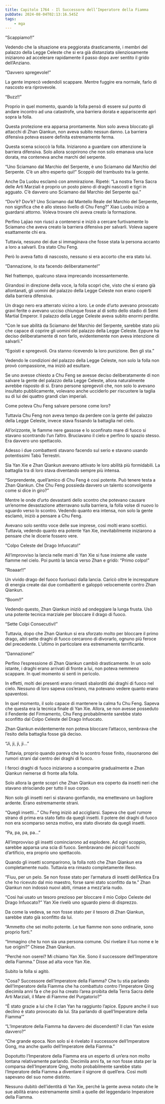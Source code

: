 ```yaml
---
title: Capitolo 1764 - Il Successore dell’Imperatore della Fiamma
pubDate: 2024-08-04T02:13:16.545Z
tags:
    - mga
---
```



“Scappiamo!!”


Vedendo che la situazione era peggiorata drasticamente, i membri del palazzo della Legge Celeste che si era già distanziata silenziosamente iniziarono ad accelerare rapidamente il passo dopo aver sentito il grido dell’Anziano.


“Davvero spregevole!”


La gente imprecò vedendoli scappare. Mentre fuggire era normale, farlo di nascosto era riprovevole.

“Buzz!!”


Proprio in quel momento, quando la folla pensò di essere sul punto di andare incontro ad una catastrofe, una barriera dorata e appariscente aprì sopra la folla.


Questa protezione era apparsa prontamente. Non solo aveva bloccato gli attacchi di Zhan Qiankun, non aveva subìto nessun danno. La barriera difensiva poteva essere definita estremamente ferma.


Questa scena scioccò la folla. Iniziarono a guardare con attenzione la barriera difensiva. Solo allora scoprirono che non solo emanava una luce dorata, ma conteneva anche marchi del serpente.


“Uno Sciamano dal Marchio del Serpente, è uno Sciamano dal Marchio del Serpente. C’è un altro esperto qui!” Scoppiò del trambusto tra la gente.


Anche Da Luobu esclamò con ammirazione. Ripeté: “La nostra Terra Sacra delle Arti Marziali è proprio un posto pieno di draghi nascosti e tigri in agguato. C’è davvero uno Sciamano dal Marchio del Serpente qui.”

“Dov’è? Dov’è? Uno Sciamano dal Mantello Reale del Marchio del Serpente, non significa che è allo stesso livello di Chu Feng?” Xiao Luobu iniziò a guardarsi attorno. Voleva trovare chi aveva creato la formazione.


Perfino Lajiao non riuscì a contenersi e iniziò a cercare furtivamente lo Sciamano che aveva creato la barriera difensiva per salvarli. Voleva sapere esattamente chi era.


Tuttavia, nessuno dei due si immaginava che fosse stata la persona accanto a loro a salvarli. Era stato Chu Feng.


Però lo aveva fatto di nascosto, nessuno si era accorto che era stato lui.

“Dannazione, lo sta facendo deliberatamente!”


Nel frattempo, qualcuno stava imprecando incessantemente.


Girandosi in direzione della voce, la folla scoprì che, visto che si erano già allontanati, gli uomini del palazzo della Legge Celeste non erano coperti dalla barriera difensiva.


Un drago nero era atterrato vicino a loro. Le onde d’urto avevano provocato gravi ferite o avevano ucciso chiunque fosse al di sotto dello stadio di Semi Martial Emperor. Il palazzo della Legge Celeste aveva subìto enormi perdite.


“Con le sue abilità da Sciamano del Marchio del Serpente, sarebbe stato più che capace di coprire gli uomini del palazzo della Legge Celeste. Eppure ha deciso deliberatamente di non farlo, evidentemente non aveva intenzione di salvarli.”

“Egoisti e spregevoli. Ora stanno ricevendo la loro punizione. Ben gli sta.”


Vedendo le condizioni del palazzo della Legge Celeste, non solo la folla non provò compassione, ma iniziò ad esultare.

Se uno avesse chiesto a Chu Feng se avesse deciso deliberatamente di non salvare la gente del palazzo della Legge Celeste, allora naturalmente avrebbe risposto di sì. Erano persone spregevoli che, non solo lo avevano insultato pubblicamente, volevano anche ucciderlo per riscuotere la taglia su di lui dei quattro grandi clan imperiali.


Come poteva Chu Feng salvare persone come loro?


Tuttavia Chu Feng non aveva tempo da perdere con la gente del palazzo della Legge Celeste, invece stava fissando la battaglia nel cielo.


All’orizzonte, le fiamme nere gassose e lo sconfinato mare di fuoco si stavano scontrando l’un l’altro. Bruciavano il cielo e perfino lo spazio stesso. Era davvero uno spettacolo.


Adesso i due combattenti stavano facendo sul serio e stavano usando potentissimi Tabù Terrestri.


Sia Yan Xie e Zhan Qiankun avevano attivato le loro abilità più formidabili. La battaglia tra di loro stava diventando sempre più intensa.


“Sorprendente, quell’amico di Chu Feng è così potente. Può tenere testa a Zhan Qiankun. Che Chu Feng possieda davvero un talento sconvolgente come si dice in giro?”


Mentre le onde d’urto devastanti dello scontro che potevano causare un’enorme devastazione atterravano sulla barriera, la folla volse di nuovo lo sguardo verso lo scontro. Vedendo quanto era intensa, non solo la gente esclamò, iniziò a pensare a Chu Feng.


Avevano solo sentito voce delle sue imprese, così molti erano scettici. Tuttavia, vedendo quanto era potente Yan Xie, inevitabilmente iniziarono a pensare che le dicerie fossero vere.


“Colpo Celeste del Drago Infuocato!”


All’improvviso la lancia nelle mani di Yan Xie si fuse insieme alle vaste fiamme nel cielo. Poi puntò la lancia verso Zhan e gridò: “Primo colpo!”


“Roaaar!!”


Un vivido drago del fuoco fuoriuscì dalla lancia. Caricò oltre le increspature di energia create dai due combattenti e galoppò velocemente contro Zhan Qiankun.

“Boom!!”


Vedendo questo, Zhan Qiankun iniziò ad ondeggiare la lunga frusta. Usò una potente tecnica marziale per bloccare il drago di fuoco.

“Sette Colpi Consecutivi!”


Tuttavia, dopo che Zhan Qiankun si era sforzato molto per bloccare il primo drago, altri sette draghi di fuoco cercarono di divorarlo, ognuno più feroce del precedente. L’ultimo in particolare era estremamente terrificante.

“Dannazione!”


Perfino l’espressione di Zhan Qiankun cambiò drasticamente. In un solo istante, i draghi erano arrivati di fronte a lui, non poteva nemmeno scappare. In quel momento si sentì in pericolo.


In effetti, molti dei presenti erano rimasti sbalorditi dai draghi di fuoco nel cielo. Nessuno di loro sapeva cos’erano, ma potevano vedere quanto erano spaventosi.


In quel momento, il solo capace di mantenere la calma fu Chu Feng. Sapeva che questa era la tecnica finale di Yan Xie. Allora, se non avesse posseduto il Fendente del Firmamento, Chu Feng probabilmente sarebbe stato sconfitto dal Colpo Celeste del Drago Infuocato.


Zhan Qiankun evidentemente non poteva bloccare l’attacco, sembrava che l’esito della battaglia fosse già deciso.

“Ji, ji, ji, ji…”


Tuttavia, proprio quando pareva che lo scontro fosse finito, risuonarono dei rumori strani dal centro dei draghi di fuoco.


I feroci draghi di fuoco iniziarono a scomparire gradualmente e Zhan Qiankun riemerse di fronte alla folla.


Solo allora la gente scoprì che Zhan Qiankun era coperto da insetti neri che stavano strisciando per tutto il suo corpo.

Non solo gli insetti neri si stavano gonfiando, ma emettevano un bagliore ardente. Erano estremamente strani.


“Quegli insetti…” Chu Feng iniziò ad accigliarsi. Sapeva che quel rumore strano di prima era stato fatto da quegli insetti. Il potere dei draghi di fuoco non era scomparso senza motivo, era stato divorato da quegli insetti.


“Pa, pa, pa, pa…”


All’improvviso gli insetti cominciarono ad esplodere. Ad ogni scoppio, sarebbe apparsa una scia di fuoco. Sembravano dei piccoli fuochi d’artificio, era proprio uno spettacolo.


Quando gli insetti scomparirono, la folla notò che Zhan Qiankun era completamente nudo. Tuttavia era rimasto completamente illeso.

“Fiuu, per un pelo. Se non fosse stato per l’armatura di insetti dell’Antica Era che ho ricevuto dal mio maestro, forse sarei stato sconfitto da te.” Zhan Qiankun non indossò nuovi abiti, rimase a mezz’aria nudo.

“Così hai usato un tesoro prezioso per bloccare il mio Colpo Celeste del Drago Infuocato?” Yan Xie rivelò uno sguardo pieno di disprezzo.


Da come la vedeva, se non fosse stato per il tesoro di Zhan Qiankun, sarebbe stato già sconfitto da lui.

“Ammetto che sei molto potente. Le tue fiamme non sono ordinarie, sono proprio forti.”

“Immagino che tu non sia una persona comune. Osi rivelare il tuo nome e le tue origini?” Chiese Zhan Qiankun.


“Perché non oserei? Mi chiamo Yan Xie. Sono il successore dell’Imperatore della Fiamma.” Disse ad alta voce Yan Xie.


Subito la folla si agitò.

“Cosa? Successore dell’Imperatore della Fiamma? Che tu stia parlando dell’Imperatore della Fiamma che ha combattuto contro l’Imperatore Qing diecimila anni fa e che poi ha creato l’area proibita della Terra Sacra delle Arti Marziali, il Mare di Fiamme del Purgatorio?”


“È stato grazie a lui che il clan Yan ha raggiunto l’apice. Eppure anche il suo declino è stato provocato da lui. Sta parlando di quell’Imperatore della Fiamma’”

“L’Imperatore della Fiamma ha davvero dei discendenti? Il clan Yan esiste davvero?”


“Che grande epoca. Non solo si è rivelato il successore dell’Imperatore Gong, ma anche quello dell’Imperatore della Fiamma.”


Dopotutto l’Imperatore della Fiamma era un esperto di un’era non molto lontana relativamente parlando. Diecimila anni fa, se non fosse stata per la comparsa dell’Imperatore Qing, molto probabilmente sarebbe stato l’Imperatore della Fiamma a diventare il signore di quell’era. Così molti sapevano del suo nome distinto.


Nessuno dubitò dell’identità di Yan Xie, perché la gente aveva notato che le sue abilità erano estremamente simili a quelle del leggendario Imperatore della Fiamma.



